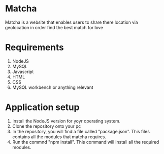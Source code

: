 # Matcha
Matcha is a website that enables users to share there location via geolocation in order find the best match for love

# Requirements
1. NodeJS
2. MySQL
3. Javascript
4. HTML
5. CSS
6. MySQL workbench or anything relevant

# Application setup
1. Install the NodeJS version for yoyr operating system.
2. Clone the repository onto your pc
3. In the repository, you will find a file called "package.json". This files contains all the modules that matcha requires.
4. Run the commnd "npm install". This command will install all the required modules.
